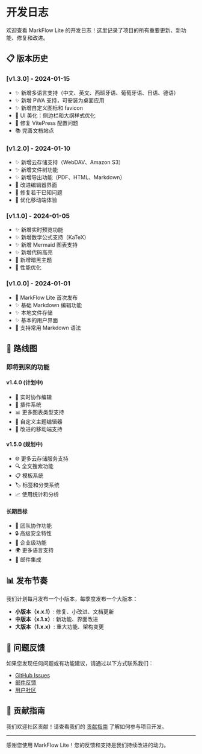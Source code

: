 # 开发日志

欢迎查看 MarkFlow Lite 的开发日志！这里记录了项目的所有重要更新、新功能、修复和改进。

## 📋 版本历史

### [v1.3.0] - 2024-01-15
- ✨ 新增多语言支持（中文、英文、西班牙语、葡萄牙语、日语、德语）
- ✨ 新增 PWA 支持，可安装为桌面应用
- ✨ 新增自定义图标和 favicon
- 🎨 UI 美化：侧边栏和大纲样式优化
- 🔧 修复 VitePress 配置问题
- 📚 完善文档站点

### [v1.2.0] - 2024-01-10
- ✨ 新增云存储支持（WebDAV、Amazon S3）
- ✨ 新增文件树功能
- ✨ 新增导出功能（PDF、HTML、Markdown）
- 🎨 改进编辑器界面
- 🐛 修复若干已知问题
- 📱 优化移动端体验

### [v1.1.0] - 2024-01-05
- ✨ 新增实时预览功能
- ✨ 新增数学公式支持（KaTeX）
- ✨ 新增 Mermaid 图表支持
- ✨ 新增代码高亮
- 🎨 新增暗黑主题
- 🔧 性能优化

### [v1.0.0] - 2024-01-01
- 🎉 MarkFlow Lite 首次发布
- ✨ 基础 Markdown 编辑功能
- ✨ 本地文件存储
- ✨ 基本的用户界面
- 📝 支持常用 Markdown 语法

## 🔮 路线图

### 即将到来的功能

#### v1.4.0 (计划中)
- 🔄 实时协作编辑
- 🔌 插件系统
- 📊 更多图表类型支持
- 🎨 自定义主题编辑器
- 📱 改进的移动端支持

#### v1.5.0 (规划中)
- 🌐 更多云存储服务支持
- 🔍 全文搜索功能
- 📋 模板系统
- 🏷️ 标签和分类系统
- 📈 使用统计和分析

#### 长期目标
- 🤝 团队协作功能
- 🔒 高级安全特性
- 🎯 企业级功能
- 🌍 更多语言支持
- 📧 邮件集成

## 📊 发布节奏

我们计划每月发布一个小版本，每季度发布一个大版本：

- **小版本（x.x.1）**: 修复、小改进、文档更新
- **中版本（x.1.x）**: 新功能、界面改进
- **大版本（1.x.x）**: 重大功能、架构变更

## 🐛 问题反馈

如果您发现任何问题或有功能建议，请通过以下方式联系我们：

- [GitHub Issues](https://github.com/blankzsh/MarkFlow-Lite/issues)
- [邮件反馈](mailto:support@markflow.app)
- [用户社区](https://community.markflow.app)

## 📝 贡献指南

我们欢迎社区贡献！请查看我们的 [贡献指南](./contributing) 了解如何参与项目开发。

---

感谢您使用 MarkFlow Lite！您的反馈和支持是我们持续改进的动力。
